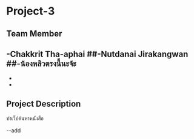 # Project-3
## Team Member
-Chakkrit Tha-aphai
##-Nutdanai Jirakangwan
##-น้องหลิวตรงนี้นะจ้ะ
-
-
-

## Project Description
ทำเว็ปค้นหาหนังสือ

--add
